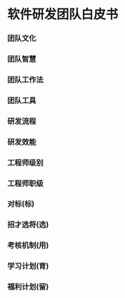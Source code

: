 # 软件研发团队白皮书
### 团队文化
### 团队智慧
### 团队工作法
### 团队工具
### 研发流程
### 研发效能
### 工程师级别
### 工程师职级

### 对标(标)
### 招才选将(选)
### 考核机制(用)
### 学习计划(育)
### 福利计划(留)
